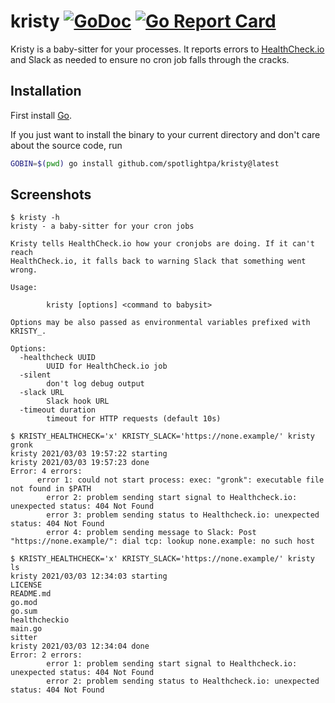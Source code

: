 # kristy [![GoDoc](https://godoc.org/github.com/spotlightpa/kristy?status.svg)](https://godoc.org/github.com/spotlightpa/kristy) [![Go Report Card](https://goreportcard.com/badge/github.com/spotlightpa/kristy)](https://goreportcard.com/report/github.com/spotlightpa/kristy)

Kristy is a baby-sitter for your processes. It reports errors to [HealthCheck.io](https://HealthCheck.io) and Slack as needed to ensure no cron job falls through the cracks.

## Installation

First install [Go](http://golang.org).

If you just want to install the binary to your current directory and don't care about the source code, run

```bash
GOBIN=$(pwd) go install github.com/spotlightpa/kristy@latest
```

## Screenshots

```
$ kristy -h
kristy - a baby-sitter for your cron jobs

Kristy tells HealthCheck.io how your cronjobs are doing. If it can't reach
HealthCheck.io, it falls back to warning Slack that something went wrong.

Usage:

        kristy [options] <command to babysit>

Options may be also passed as environmental variables prefixed with KRISTY_.

Options:
  -healthcheck UUID
        UUID for HealthCheck.io job
  -silent
        don't log debug output
  -slack URL
        Slack hook URL
  -timeout duration
        timeout for HTTP requests (default 10s)

$ KRISTY_HEALTHCHECK='x' KRISTY_SLACK='https://none.example/' kristy gronk
kristy 2021/03/03 19:57:22 starting
kristy 2021/03/03 19:57:23 done
Error: 4 errors:
      error 1: could not start process: exec: "gronk": executable file not found in $PATH
        error 2: problem sending start signal to Healthcheck.io: unexpected status: 404 Not Found
        error 3: problem sending status to Healthcheck.io: unexpected status: 404 Not Found
        error 4: problem sending message to Slack: Post "https://none.example/": dial tcp: lookup none.example: no such host

$ KRISTY_HEALTHCHECK='x' KRISTY_SLACK='https://none.example/' kristy ls
kristy 2021/03/03 12:34:03 starting
LICENSE
README.md
go.mod
go.sum
healthcheckio
main.go
sitter
kristy 2021/03/03 12:34:04 done
Error: 2 errors:
        error 1: problem sending start signal to Healthcheck.io: unexpected status: 404 Not Found
        error 2: problem sending status to Healthcheck.io: unexpected status: 404 Not Found
```
